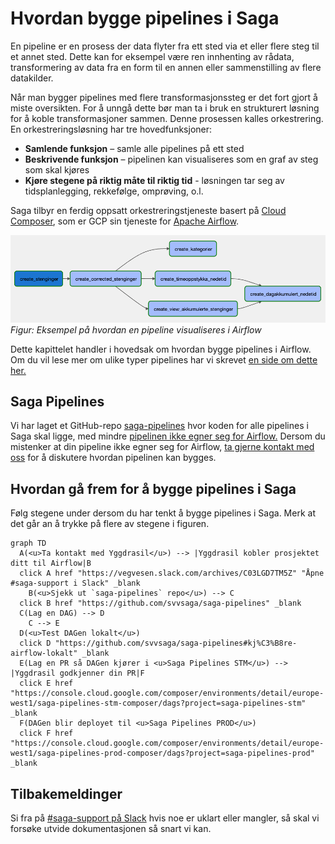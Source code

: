 # Hvordan bygge pipelines i Saga

En pipeline er en prosess der data flyter fra ett sted via et eller flere steg til et annet sted. Dette kan for eksempel være ren innhenting av rådata, transformering av data fra en form til en annen eller sammenstilling av flere datakilder.

Når man bygger pipelines med flere transformasjonssteg er det fort gjort å miste oversikten. For å unngå dette bør man ta i bruk en strukturert løsning for å koble transformasjoner sammen. Denne prosessen kalles orkestrering. En orkestreringsløsning har tre hovedfunksjoner:

- **Samlende funksjon** – samle alle pipelines på ett sted
- **Beskrivende funksjon** – pipelinen kan visualiseres som en graf av steg som skal kjøres
- **Kjøre stegene på riktig måte til riktig tid** - løsningen tar seg av tidsplanlegging, rekkefølge, omprøving, o.l.

Saga tilbyr en ferdig oppsatt orkestreringstjeneste basert på [Cloud Composer](https://cloud.google.com/composer/docs/composer-2/composer-overview), som er GCP sin tjeneste for [Apache Airflow](https://airflow.apache.org/docs/apache-airflow/stable/concepts/overview.html).

![Et eksempel på en pipeline i Airflow](img/pipeline_example.png)
_Figur: Eksempel på hvordan en pipeline visualiseres i Airflow_

Dette kapittelet handler i hovedsak om hvordan bygge pipelines i Airflow. Om du vil lese mer om ulike typer pipelines har vi skrevet [en side om dette her.](/utvikling-paa-saga/pipelines)

## Saga Pipelines

Vi har laget et GitHub-repo [saga-pipelines](https://github.com/svvsaga/saga-pipelines) hvor koden for alle pipelines i Saga skal ligge, med mindre [pipelinen ikke egner seg for Airflow.](https://airflow.apache.org/docs/apache-airflow/stable/index.html#why-not-airflow) Dersom du mistenker at din pipeline ikke egner seg for Airflow, [ta gjerne kontakt med oss](https://vegvesen.slack.com/archives/C03LGD7TM5Z) for å diskutere hvordan pipelinen kan bygges.

## Hvordan gå frem for å bygge pipelines i Saga

Følg stegene under dersom du har tenkt å bygge pipelines i Saga. Merk at det går an å trykke på flere av stegene i figuren.

```mermaid
graph TD
  A(<u>Ta kontakt med Yggdrasil</u>) --> |Yggdrasil kobler prosjektet ditt til Airflow|B
  click A href "https://vegvesen.slack.com/archives/C03LGD7TM5Z" "Åpne #saga-support i Slack" _blank
	B(<u>Sjekk ut `saga-pipelines` repo</u>) --> C
  click B href "https://github.com/svvsaga/saga-pipelines" _blank
  C(Lag en DAG) --> D
	C --> E
  D(<u>Test DAGen lokalt</u>)
  click D "https://github.com/svvsaga/saga-pipelines#kj%C3%B8re-airflow-lokalt" _blank
  E(Lag en PR så DAGen kjører i <u>Saga Pipelines STM</u>) --> |Yggdrasil godkjenner din PR|F
  click E href "https://console.cloud.google.com/composer/environments/detail/europe-west1/saga-pipelines-stm-composer/dags?project=saga-pipelines-stm" _blank
  F(DAGen blir deployet til <u>Saga Pipelines PROD</u>)
  click F href "https://console.cloud.google.com/composer/environments/detail/europe-west1/saga-pipelines-prod-composer/dags?project=saga-pipelines-prod" _blank
```

## Tilbakemeldinger

Si fra på [#saga-support på Slack](https://vegvesen.slack.com/archives/C03LGD7TM5Z) hvis noe er uklart eller mangler, så skal vi forsøke utvide dokumentasjonen så snart vi kan.
